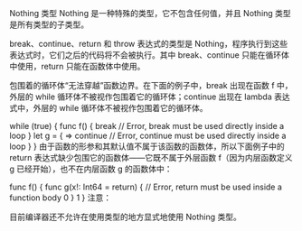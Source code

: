 Nothing 类型
Nothing 是一种特殊的类型，它不包含任何值，并且 Nothing 类型是所有类型的子类型。

break、continue、return 和 throw 表达式的类型是 Nothing，程序执行到这些表达式时，它们之后的代码将不会被执行。其中 break、continue 只能在循环体中使用，return 只能在函数体中使用。

包围着的循环体“无法穿越”函数边界。在下面的例子中，break 出现在函数 f 中，外层的 while 循环体不被视作包围着它的循环体；continue 出现在 lambda 表达式中，外层的 while 循环体不被视作包围着它的循环体。

while (true) {
    func f() {
        break // Error, break must be used directly inside a loop
    }
    let g = { =>
        continue // Error, continue must be used directly inside a loop
    }
}
由于函数的形参和其默认值不属于该函数的函数体，所以下面例子中的 return 表达式缺少包围它的函数体——它既不属于外层函数 f（因为内层函数定义 g 已经开始），也不在内层函数 g 的函数体中：

func f() {
    func g(x!: Int64 = return) { // Error, return must be used inside a function body
        0
    }
    1
}
注意：

目前编译器还不允许在使用类型的地方显式地使用 Nothing 类型。